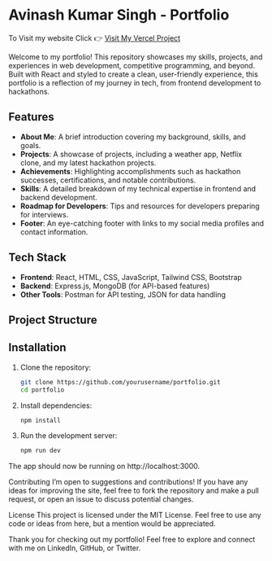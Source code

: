 # Avinash Kumar Singh - Portfolio
To Visit my website Click 👉 [Visit My Vercel Project](my-portfolio-web-swart.vercel.app)

Welcome to my portfolio! This repository showcases my skills, projects, and experiences in web development, competitive programming, and beyond. Built with React and styled to create a clean, user-friendly experience, this portfolio is a reflection of my journey in tech, from frontend development to hackathons.

## Features

- **About Me**: A brief introduction covering my background, skills, and goals.
- **Projects**: A showcase of projects, including a weather app, Netflix clone, and my latest hackathon projects.
- **Achievements**: Highlighting accomplishments such as hackathon successes, certifications, and notable contributions.
- **Skills**: A detailed breakdown of my technical expertise in frontend and backend development.
- **Roadmap for Developers**: Tips and resources for developers preparing for interviews.
- **Footer**: An eye-catching footer with links to my social media profiles and contact information.

## Tech Stack

- **Frontend**: React, HTML, CSS, JavaScript, Tailwind CSS, Bootstrap
- **Backend**: Express.js, MongoDB (for API-based features)
- **Other Tools**: Postman for API testing, JSON for data handling

## Project Structure


## Installation

1. Clone the repository:
   ```bash
   git clone https://github.com/yourusername/portfolio.git
   cd portfolio

2. Install dependencies:
      ```bash
   npm install
3. Run the development server:
      ```bash
      npm run dev
      
  The app should now be running on http://localhost:3000.

   Contributing
I’m open to suggestions and contributions! If you have any ideas for improving the site, feel free to fork the repository and make a pull request, or open an issue to discuss potential changes.

License
This project is licensed under the MIT License. Feel free to use any code or ideas from here, but a mention would be appreciated.

Thank you for checking out my portfolio! Feel free to explore and connect with me on LinkedIn, GitHub, or Twitter.

